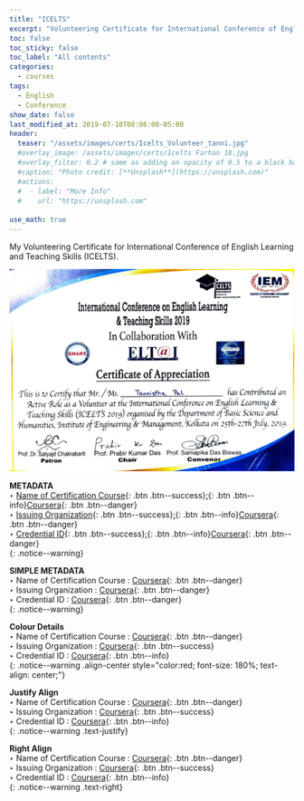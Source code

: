 ```yaml
---
title: "ICELTS"
excerpt: "Volunteering Certificate for International Conference of English Learning and Teaching Skills (ICELTS)."
toc: false
toc_sticky: false
toc_label: "All contents"
categories:
  - courses
tags:
  - English
  - Conference
show_date: false
last_modified_at: 2019-07-10T08:06:00-05:00
header:
  teaser: "/assets/images/certs/Icelts_Volunteer_tanni.jpg"
  #overlay_image: /assets/images/certs/Icelts Farhan 18.jpg
  #overlay_filter: 0.2 # same as adding an opacity of 0.5 to a black background
  #caption: "Photo credit: [**Unsplash**](https://unsplash.com)"
  #actions:
  #  - label: "More Info"
  #    url: "https://unsplash.com"

use_math: true
---
```


<!--use og_image-->

My Volunteering Certificate for International Conference of English Learning and Teaching Skills (ICELTS).

<img src="/assets/images/certs/Icelts_Volunteer_tanni.jpg">

**METADATA**<br/>
‣ [Name of Certification Course](){: .btn .btn--success}[:](#link){: .btn .btn--info}[Coursera](#link){: .btn .btn--danger}<br/>
‣ [Issuing Organization](){: .btn .btn--success}[:](#link){: .btn .btn--info}[Coursera](#link){: .btn .btn--danger}<br/>
‣ [Credential ID](){: .btn .btn--success}[:](#link){: .btn .btn--info}[Coursera](#link){: .btn .btn--danger}<br/>
{: .notice--warning}

**SIMPLE METADATA**<br/>
‣ Name of Certification Course : [Coursera](#link){: .btn .btn--danger}<br/>
‣ Issuing Organization : [Coursera](#link){: .btn .btn--danger}<br/>
‣ Credential ID : [Coursera](#link){: .btn .btn--danger}<br/>
{: .notice--warning}

**Colour Details**<br/>
‣ Name of Certification Course : [Coursera](#link){: .btn .btn--danger}<br/>
‣ Issuing Organization : [Coursera](#link){: .btn .btn--success}<br/>
‣ Credential ID : [Coursera](#link){: .btn .btn--info}<br/>
{: .notice--warning .align-center style="color:red; font-size: 180%; text-align: center;"}

**Justify Align**<br/>
‣ Name of Certification Course : [Coursera](#link){: .btn .btn--danger}<br/>
‣ Issuing Organization : [Coursera](#link){: .btn .btn--success}<br/>
‣ Credential ID : [Coursera](#link){: .btn .btn--info}<br/>
{: .notice--warning .text-justify}

**Right Align**<br/>
‣ Name of Certification Course : [Coursera](#link){: .btn .btn--danger}<br/>
‣ Issuing Organization : [Coursera](#link){: .btn .btn--success}<br/>
‣ Credential ID : [Coursera](#link){: .btn .btn--info}<br/>
{: .notice--warning .text-right}

<!--success https://mmistakes.github.io/minimal-mistakes/docs/utility-classes/#buttons-->
